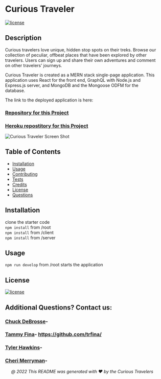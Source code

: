 # Curious Traveler

[![license](https://img.shields.io/badge/License-MIT-yellow.svg)](https://opensource.org/licenses/MIT)

## <a name="Description">Description</a>
Curious travelers love unique, hidden stop spots on their treks.  Browse our collection of peculiar, offbeat places that have been explored by other travelers.  Users can sign up and share their own adventures and comment on other travelers' journeys.

Curious Traveler is created as a MERN stack single-page application. This application uses React for the front end, GraphQL with Node.js and Express.js server, and MongoDB and the Mongoose ODFM for the database.

The link to the deployed application is here:

### [Repository for this Project](https://github.com/trfina/curious-traveler-mern)
### [Heroku repostitory for this Project](https://curious-traveler.herokuapp.com)

![Curious Traveler Screen Shot](https://user-images.githubusercontent.com/12851682/163300086-d51f4eeb-c852-4c7f-bf9b-13b6fd69fe1a.png)


## Table of Contents
* [Installation](#installation)
* [Usage](#usage)
* [Contributing](#contributing)
* [Tests](#tests)
* [Credits](#credits)
* [License](#license)
* [Questions](#questions)

## Installation
clone the starter code<br>
``npm install`` from /root<br>
``npm install`` from /client<br>
``npm install`` from /server<br>

## Usage
``npm run develop`` from /root starts the application
    
## License

[![license](https://img.shields.io/badge/License-MIT-yellow.svg)](https://opensource.org/licenses/MIT/)

## Additional Questions? Contact us:
### [Chuck DeBrosse](dmdebrosse@outlook.com)- 
### [Tammy Fina](finatammy@gmail.com)- https://github.com/trfina/
### [Tyler Hawkins](gyhawkins24@gmail.com)-
### [Cheri Merryman](cmerryman1@kent.edu)-

<p align='center'><i>
   @ 2022 This README was generated with ❤️ by the Curious Travelers</i></p>
